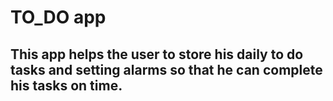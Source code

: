 # TO_DO app
## This app helps the user to store his daily to do tasks and setting alarms so that he can complete his tasks on time.
